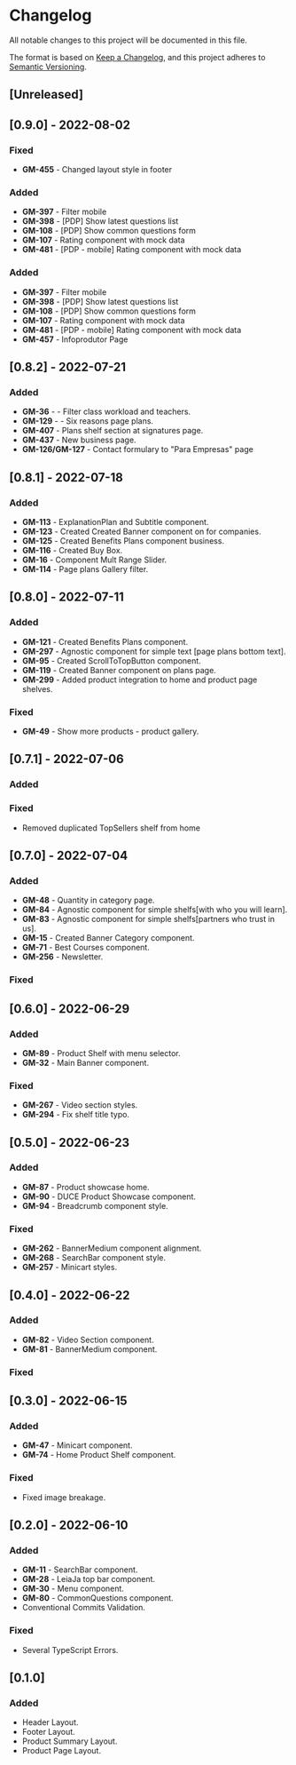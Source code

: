 # Changelog

All notable changes to this project will be documented in this file.

The format is based on [Keep a Changelog](https://keepachangelog.com/en/1.0.0/),
and this project adheres to [Semantic Versioning](https://semver.org/spec/v2.0.0.html).

## [Unreleased]

## [0.9.0] - 2022-08-02

### Fixed

- **GM-455** - Changed layout style in footer

### Added

- **GM-397** - Filter mobile
- **GM-398** - [PDP] Show latest questions list
- **GM-108** - [PDP] Show common questions form
- **GM-107** - Rating component with mock data
- **GM-481** - [PDP - mobile] Rating component with mock data

### Added

- **GM-397** - Filter mobile
- **GM-398** - [PDP] Show latest questions list
- **GM-108** - [PDP] Show common questions form
- **GM-107** - Rating component with mock data
- **GM-481** - [PDP - mobile] Rating component with mock data
- **GM-457** - Infoprodutor Page

## [0.8.2] - 2022-07-21

### Added

- **GM-36** - - Filter class workload and teachers.
- **GM-129** - - Six reasons page plans.
- **GM-407** - Plans shelf section at signatures page.
- **GM-437** - New business page.
- **GM-126/GM-127** - Contact formulary to "Para Empresas" page

## [0.8.1] - 2022-07-18

### Added

- **GM-113** - ExplanationPlan and Subtitle component.
- **GM-123** - Created Created Banner component on for companies.
- **GM-125** - Created Benefits Plans component business.
- **GM-116** - Created Buy Box.
- **GM-16** - Component Mult Range Slider.
- **GM-114** - Page plans Gallery filter.

## [0.8.0] - 2022-07-11

### Added

- **GM-121** - Created Benefits Plans component.
- **GM-297** - Agnostic component for simple text [page plans bottom text].
- **GM-95** - Created ScrollToTopButton component.
- **GM-119** - Created Banner component on plans page.
- **GM-299** - Added product integration to home and product page shelves.

### Fixed

- **GM-49** - Show more products - product gallery.

## [0.7.1] - 2022-07-06

### Added

### Fixed

- Removed duplicated TopSellers shelf from home

## [0.7.0] - 2022-07-04

### Added

- **GM-48** - Quantity in category page.
- **GM-84** - Agnostic component for simple shelfs[with who you will learn].
- **GM-83** - Agnostic component for simple shelfs[partners who trust in us].
- **GM-15** - Created Banner Category component.
- **GM-71** - Best Courses component.
- **GM-256** - Newsletter.

### Fixed

## [0.6.0] - 2022-06-29

### Added

- **GM-89** - Product Shelf with menu selector.
- **GM-32** - Main Banner component.

### Fixed

- **GM-267** - Video section styles.
- **GM-294** - Fix shelf title typo.

## [0.5.0] - 2022-06-23

### Added

- **GM-87** - Product showcase home.
- **GM-90** - DUCE Product Showcase component.
- **GM-94** - Breadcrumb component style.

### Fixed

- **GM-262** - BannerMedium component alignment.
- **GM-268** - SearchBar component style.
- **GM-257** - Minicart styles.

## [0.4.0] - 2022-06-22

### Added

- **GM-82** - Video Section component.
- **GM-81** - BannerMedium component.

### Fixed

## [0.3.0] - 2022-06-15

### Added

- **GM-47** - Minicart component.
- **GM-74** - Home Product Shelf component.

### Fixed

- Fixed image breakage.

## [0.2.0] - 2022-06-10

### Added

- **GM-11** - SearchBar component.
- **GM-28** - LeiaJa top bar component.
- **GM-30** - Menu component.
- **GM-80** - CommonQuestions component.
- Conventional Commits Validation.

### Fixed

- Several TypeScript Errors.

## [0.1.0]

### Added

- Header Layout.
- Footer Layout.
- Product Summary Layout.
- Product Page Layout.
